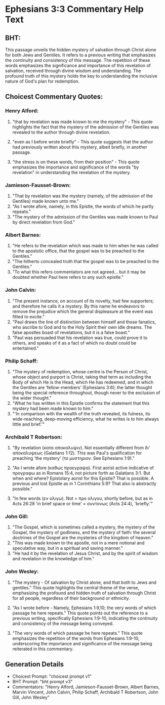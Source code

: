 # Ephesians 3:3 Commentary Help Text

## BHT:
This passage unveils the hidden mystery of salvation through Christ alone for both Jews and Gentiles. It refers to a previous writing that emphasizes the continuity and consistency of this message. The repetition of these words emphasizes the significance and importance of this revelation of salvation, received through divine wisdom and understanding. The profound truth of this mystery holds the key to understanding the inclusive nature of God's plan for redemption.

## Choicest Commentary Quotes:
### Henry Alford:
1. "that by revelation was made known to me the mystery" - This quote highlights the fact that the mystery of the admission of the Gentiles was revealed to the author through divine revelation.

2. "even as I before wrote briefly" - This quote suggests that the author had previously written about this mystery, albeit briefly, in another passage.

3. "the stress is on these words, from their position" - This quote emphasizes the importance and significance of the words "by revelation" in understanding the revelation of the mystery.

### Jamieson-Fausset-Brown:
1. "That by revelation was the mystery (namely, of the admission of the Gentiles) made known unto me." 
2. "As I wrote afore, namely, in this Epistle, the words of which he partly repeats." 
3. "The mystery of the admission of the Gentiles was made known to Paul by direct revelation from God."

### Albert Barnes:
1. "He refers to the revelation which was made to him when he was called to the apostolic office, that the gospel was to be preached to the Gentiles." 
2. "The hitherto concealed truth that the gospel was to be preached to the Gentiles." 
3. "To what this refers commentators are not agreed... but it may be doubted whether Paul here refers to any such epistle."

### John Calvin:
1. "The present instance, on account of its novelty, had few supporters; and therefore he calls it a mystery. By this name he endeavors to remove the prejudice which the general displeasure at the event was fitted to excite."
2. "Paul draws the line of distinction between himself and those fanatics, who ascribe to God and to the Holy Spirit their own idle dreams. The false apostles boast of revelations, but it is a false boast."
3. "Paul was persuaded that his revelation was true, could prove it to others, and speaks of it as a fact of which no doubt could be entertained."

### Philip Schaff:
1. "The mystery of redemption, whose centre is the Person of Christ, whose object and purport is Christ, taking that term as including the Body of which He is the Head, which He has redeemed, and in which the Gentiles are ‘fellow-members’ (Ephesians 3:6); the latter thought being the special reference throughout, though never to the exclusion of the wider thought."
2. "What he has written in this Epistle confirms the statement that this mystery had been made known to him."
3. "'In comparison with the wealth of the truth revealed, its fulness, its wide-reaching, deep-moving efficiency, what he writes is to him always little and brief.'"

### Archibald T Robertson:
1. "By revelation (κατα αποκαλυψιν). Not essentially different from δι' αποκαλυψεως (Galatians 1:12). This was Paul's qualification for preaching 'the mystery' (το μυστηριον. See Ephesians 1:9)."

2. "As I wrote afore (καθως προεγραψα). First aorist active indicative of προγραφω as in Romans 15:4, not picture forth as Galatians 3:1. But when and where? Epistolary aorist for this Epistle? That is possible. A previous and lost Epistle as in 1 Corinthians 5:9? That also is abstractly possible."

3. "In few words (εν ολιγω). Not = προ ολιγου, shortly before, but as in Acts 26:28 'in brief space or time' = συντονως (Acts 24:4), 'briefly.'"

### John Gill:
1. "The Gospel, which is sometimes called a mystery, the mystery of the Gospel, the mystery of godliness, and the mystery of faith: the several doctrines of the Gospel are the mysteries of the kingdom of heaven."
2. "This was made known to the apostle, not in a mere notional and speculative way, but in a spiritual and saving manner."
3. "He had it by the revelation of Jesus Christ, and by the spirit of wisdom and revelation in the knowledge of him."

### John Wesley:
1. "The mystery - Of salvation by Christ alone, and that both to Jews and gentiles." This quote highlights the central theme of the verse, emphasizing the profound and hidden truth of salvation through Christ for all people, regardless of their background or ethnicity.

2. "As I wrote before - Namely, Ephesians 1:9,10; the very words of which passage he here repeats." This quote points out the reference to a previous writing, specifically Ephesians 1:9-10, indicating the continuity and consistency of the message being conveyed.

3. "The very words of which passage he here repeats." This quote emphasizes the repetition of the words from Ephesians 1:9-10, underscoring the importance and significance of the message being reiterated in this commentary.


## Generation Details
- Choicest Prompt: "choicest prompt v1"
- BHT Prompt: "bht prompt v3"
- Commentators: "Henry Alford, Jamieson-Fausset-Brown, Albert Barnes, Marvin Vincent, John Calvin, Philip Schaff, Archibald T Robertson, John Gill, John Wesley"
